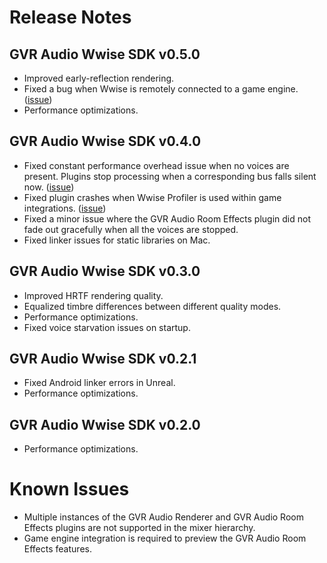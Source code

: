 # Release Notes

## GVR Audio Wwise SDK v0.5.0
* Improved early-reflection rendering.
* Fixed a bug when Wwise is remotely connected to a game engine.
  ([issue](https://github.com/googlevr/gvr-audio-wwise-sdk/issues/6))
* Performance optimizations.

## GVR Audio Wwise SDK v0.4.0
* Fixed constant performance overhead issue when no voices are present. Plugins
  stop processing when a corresponding bus falls silent now.
  ([issue](https://github.com/googlevr/gvr-audio-wwise-sdk/issues/4))
* Fixed plugin crashes when Wwise Profiler is used within game integrations.
  ([issue](https://github.com/googlevr/gvr-audio-wwise-sdk/issues/5))
* Fixed a minor issue where the GVR Audio Room Effects plugin did not fade out
  gracefully when all the voices are stopped.
* Fixed linker issues for static libraries on Mac.

## GVR Audio Wwise SDK v0.3.0
* Improved HRTF rendering quality.
* Equalized timbre differences between different quality modes.
* Performance optimizations.
* Fixed voice starvation issues on startup.

## GVR Audio Wwise SDK v0.2.1
* Fixed Android linker errors in Unreal.
* Performance optimizations.

## GVR Audio Wwise SDK v0.2.0
* Performance optimizations.

# Known Issues

* Multiple instances of the GVR Audio Renderer and GVR Audio Room Effects
  plugins are not supported in the mixer hierarchy.
* Game engine integration is required to preview the GVR Audio Room Effects
  features.
